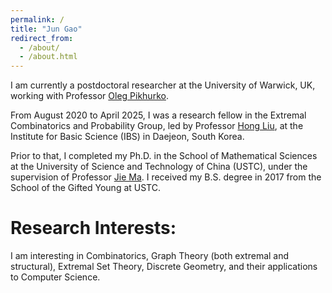 ```yaml
---
permalink: /
title: "Jun Gao"
redirect_from: 
  - /about/
  - /about.html
---
```


I am currently a postdoctoral researcher at the University of Warwick, UK, working with Professor [Oleg Pikhurko](https://pikhurko.github.io/).

From August 2020 to April 2025, I was a research fellow in the Extremal Combinatorics and Probability Group, led by Professor [Hong Liu](https://www.ibs.re.kr/ecopro/hongliu/), at the Institute for Basic Science (IBS) in Daejeon, South Korea.

Prior to that, I completed my Ph.D. in the School of Mathematical Sciences at the University of Science and Technology of China (USTC), under the supervision of Professor [Jie Ma](http://staff.ustc.edu.cn/~jiema/). I received my B.S. degree in 2017 from the School of the Gifted Young at USTC.

Research Interests:
======
I am interesting in Combinatorics, Graph Theory (both extremal and structural), Extremal Set Theory, Discrete Geometry, and their applications to Computer Science.
